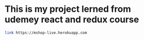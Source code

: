 # This is my project lerned from udemey react and redux course

```sh
link https://mshop-live.herokuapp.com
```

